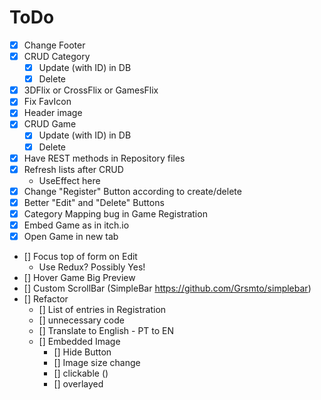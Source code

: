 # ToDo

- [x] Change Footer
- [x] CRUD Category
	- [x] Update (with ID) in DB
	- [x] Delete
- [x] 3DFlix or CrossFlix or GamesFlix
- [x] Fix FavIcon
- [x] Header image
- [x] CRUD Game
	- [x] Update (with ID) in DB
	- [x] Delete
- [x] Have REST methods in Repository files
- [x] Refresh lists after CRUD
	- UseEffect here
- [x] Change "Register" Button according to create/delete
- [x] Better "Edit" and "Delete" Buttons
- [x] Category Mapping bug in Game Registration
- [x] Embed Game as in itch.io	
- [x] Open Game in new tab
- [] Focus top of form on Edit
	- Use Redux? Possibly Yes!
- [] Hover Game Big Preview
- [] Custom ScrollBar (SimpleBar https://github.com/Grsmto/simplebar)
- [] Refactor
	- [] List of entries in Registration
	- [] unnecessary code
	- [] Translate to English - PT to EN
	- [] Embedded Image 
		- [] Hide Button
		- [] Image size change
		- [] clickable (<a/>)
		- [] overlayed